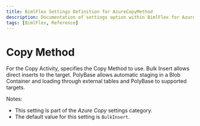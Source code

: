 ```yaml
---
title: BimlFlex Settings Definition for AzureCopyMethod
description: Documentation of settings option within BimlFlex for AzureCopyMethod
tags: [BimlFlex, Reference]
---
```


# Copy Method

For the Copy Activity, specifies the Copy Method to use. Bulk Insert allows direct inserts to the target. PolyBase allows automatic staging in a Blob Container and loading through external tables and PolyBase to supported targets.

Notes:

* This setting is part of the *Azure Copy* settings category.
* The default value for this setting is `BulkInsert`.
